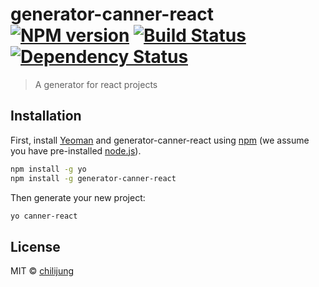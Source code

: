 # generator-canner-react [![NPM version][npm-image]][npm-url] [![Build Status][travis-image]][travis-url] [![Dependency Status][daviddm-image]][daviddm-url]
> A generator for react projects

## Installation

First, install [Yeoman](http://yeoman.io) and generator-canner-react using [npm](https://www.npmjs.com/) (we assume you have pre-installed [node.js](https://nodejs.org/)).

```bash
npm install -g yo
npm install -g generator-canner-react
```

Then generate your new project:

```bash
yo canner-react
```

## License

MIT © [chilijung](https://github.com/chilijung)


[npm-image]: https://badge.fury.io/js/generator-canner-react.svg
[npm-url]: https://npmjs.org/package/generator-canner-react
[travis-image]: https://travis-ci.org/canner/generator-canner-react.svg?branch=master
[travis-url]: https://travis-ci.org/canner/generator-canner-react
[daviddm-image]: https://david-dm.org/canner/generator-canner-react.svg?theme=shields.io
[daviddm-url]: https://david-dm.org/canner/generator-canner-react
